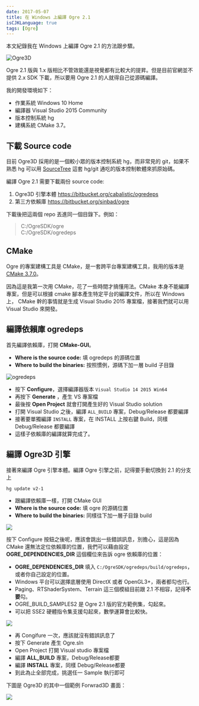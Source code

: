 ```yaml
---
date: 2017-05-07
title: 在 Windows 上編譯 Ogre 2.1
isCJKLanguage: true
tags: [Ogre]
---
```

本文紀錄我在 Windows 上編譯 Ogre 2.1 的方法跟步驟。

![Ogre3D](/img/ogre3d-logo.svg)

Ogre 2.1 版與 1.x 版相比不管效能還是視覺都有比較大的提昇。但是目前官網並不提供 2.x SDK 下載，所以要用 Ogre 2.1 的人就得自己從源碼編譯。

我的開發環境如下：

- 作業系統 Windows 10 Home
- 編譯器 Visual Studio 2015 Community
- 版本控制系統 hg 
- 建構系統 CMake 3.7。

## 下載 Source code

目前 Ogre3D 採用的是一個較小眾的版本控制系統 hg，而非常見的 git，如果不熟悉 hg 可以用 [SourceTree][sourcetree] 這套 hg/git 通吃的版本控制軟體來抓原始碼。

編譯 Ogre 2.1 需要下載兩份 source code:

1. Ogre3D 引擎本體 <https://bitbucket.org/cabalistic/ogredeps>
2. 第三方依賴庫 <https://bitbucket.org/sinbad/ogre>

下載後把這兩個 repo 丟進同一個目錄下。例如：

> C:/OgreSDK/ogre <br/>
> C:/OgreSDK/ogredeps

[sourcetree]: https://www.sourcetreeapp.com/

## CMake

Ogre 的專案建構工具是 CMake，是一套跨平台專案建構工具，我用的版本是 [CMake 3.7.0][0]。

因為這是我第一次用 CMake，花了一些時間才搞懂用法。CMake 本身不能編譯專案，但是可以根據 cmake 腳本產生特定平台的編譯文件，所以在 Windows 上， CMake 幹的事情就是生成 Visual Studio 2015 專案檔，接著我們就可以用 Visual Studio 來開發。

[0]: https://cmake.org/  "CMake official site"

## 編譯依賴庫  ogredeps

首先編譯依賴庫，打開 **CMake-GUI**。

- **Where is the source code:** 填 ogredeps 的源碼位置
- **Where to build the binaries:** 按照慣例，源碼下加一層 build 子目錄 

![ogredeps](/img/cmake-ogredeps.png)

- 按下 **Configure**，選擇編譯器版本 `Visual Studio 14 2015 Win64`
- 再按下 **Generate** ，產生 VS 專案檔
- 最後按 **Open Project** 就會打開產生好的 Visual Studio solution
- 打開 Visual Studio 之後，編譯 `ALL_BUILD` 專案，Debug/Release 都要編譯
- 接著要單獨編譯 `INSTALL` 專案，在 INSTALL 上按右鍵 Build，同樣 Debug/Release 都要編譯
- 這樣子依賴庫的編譯就算完成了。

## 編譯 Ogre3D 引擎

接著來編譯 Ogre 引擎本體。編譯 Ogre 引擎之前，記得要手動切換到 2.1 的分支上

    hg update v2-1

- 跟編譯依賴庫一樣，打開 CMake GUI
- **Where is the source code:** 填 ogre 的源碼位置
- **Where to build the binaries:** 同樣往下加一層子目錄 build 

![](/img/cmake-ogre3d.png)

按下 Configure 按鈕之後呢，應該會跳出一些錯誤訊息，別擔心，這是因為 CMake 還無法定位依賴庫的位置，我們可以藉由設定 **OGRE_DEPENDENCIES_DIR**  這個欄位來告訴 ogre 依賴庫的位置：

- **OGRE_DEPENDENCIES_DIR** 填入 `C:/OgreSDK/ogredeps/build/ogredeps`，或者你自己設定的位置。
- Windows 平台可以選擇底層使用 DirectX 或者 OpenGL3+，兩者都勾也行。
- Paging、RTShaderSystem、Terrain 這三個模組目前跟 2.1 不相容，記得**不要**勾。
- OGRE_BUILD_SAMPLES2 是 Ogre 2.1 版的官方範例集，勾起來。
- 可以把 SSE2 硬體指令集支援勾起來，數學運算會比較快。

![](/img/cmake-ogre3d-config.png)

- 再 Congifure 一次，應該就沒有錯誤訊息了
- 按下 Generate 產生 Ogre.sln
- Open Project 打開 Visual studio 專案檔
- 編譯 **ALL_BUILD** 專案，Debug/Release都要 
- 編譯 **INSTALL** 專案，同樣 Debug/Release都要
- 到此為止全部完成，挑選任一 Sample 執行即可

下圖是 Ogre3D 的其中一個範例 Forwrad3D 畫面：

![](/img/ogre3d-forward.jpg)


